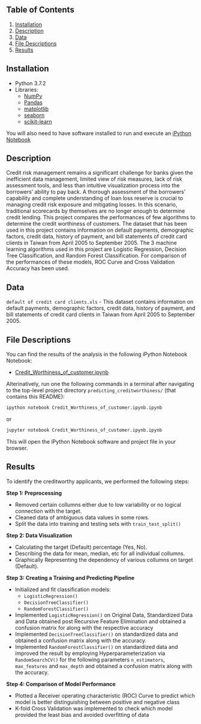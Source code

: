 ##  Table of Contents
1. [Installation](#Installation)
2. [Description](#Description)
3. [Data](#Data)
4. [File Descriptions](#File-Descriptions)
5. [Results](#Results)

## Installation
- Python 3.7.2
- Libraries: 
  - [NumPy](http://www.numpy.org/)
  - [Pandas](http://pandas.pydata.org)
  - [matplotlib](http://matplotlib.org/)
  - [seaborn](https://seaborn.pydata.org/)
  - [scikit-learn](http://scikit-learn.org/stable/)

You will also need to have software installed to run and execute an [iPython Notebook](http://ipython.org/notebook.html)

## Description
Credit risk management remains a significant challenge for banks given the inefficient data management, limited view of risk measures, lack of risk assessment tools, and less than intuitive visualization process into the borrowers’ ability to pay back. A thorough assessment of the borrowers’ capability and complete understanding of loan loss reserve is crucial to managing credit risk exposure and mitigating losses. In this scenario, traditional scorecards by themselves are no longer enough to determine credit lending.
This project compares the performances of few algorithms to determine the credit worthiness of customers. The dataset that has been used in this project contains information on default payments, demographic factors, credit data, history of payment, and bill statements of credit card clients in Taiwan from April 2005 to September 2005. The 3 machine learning algorithms used in this project are Logistic Regression, Decision Tree Classification, and Random Forest Classification. For comparison of the performances of these models, ROC Curve and Cross Validation Accuracy has been used.

## Data 
`default of credit card clients.xls` - This dataset contains information on default payments, demographic factors, credit data, history of payment, and bill statements of credit card clients in Taiwan from April 2005 to September 2005.


## File Descriptions

You can find the results of the analysis in the following iPython Notebook Notebook:
* [Credit_Worthiness_of_customer.ipynb](https://github.com/pranjal0207/credit-worthiness-of-customer/blob/master/Credit_Worthiness_of_customer.ipynb)

Alterinatively, run one the following commands in a terminal after navigating to the top-level project directory `predicting_creditworthiness/` (that contains this README):

```bash
ipython notebook Credit_Worthiness_of_customer.ipynb.ipynb
```  
or
```bash
jupyter notebook Credit_Worthiness_of_customer.ipynb.ipynb
```

This will open the iPython Notebook software and project file in your browser.

## Results

To identify the creditworthy applicants, we performed the following steps:

  **Step 1: Preprocessing**
  - Removed certain collumns either due to low variability or no logical connection with the target.
  - Cleaned data of ambiguous data values in some rows.
  - Split the data into training and testing sets with `train_test_split()` 
  
  **Step 2: Data Visualization**
  - Calculating the target (Default) percentage (Yes, No).
  - Describing the data for mean, median, etc for all individual collumns.
  - Graphically Representing the dependency of various collumns on target (Default).

  **Step 3: Creating a Training and Predicting Pipeline**
  - Initialized and fit classification models:
    - `LogisticRegression()`
    - `DecisionTreeClassifier()`
    - `RandomForestClassifier()`
  - Implemented `LogisticRegression()` on Original Data, Standardized Data and Data obtained post Recursive Feature Elimination and obtained a confusion matrix for along with the respective accuracy
  - Implemented `DecisionTreeClassifier()` on standardized data and obtained a confusion matrix along with the accuracy.  
  - Implemented `RandomForestClassifier()` on standardized data and improved the result by employing Hyperparameterization via `RandomSearchCV()` for the following parameters `n_estimators`, `max_features` and `max_depth` and obtained a confusion matrix along with the accuracy.
  
  **Step 4: Comparison of Model Performance**
  - Plotted a Receiver operating characteristic (ROC) Curve to predict which model is better distinguishing between positive and negative class  
  - K-fold Cross Validation was implemented to check which model provided the least bias and avoided overfitting of data
